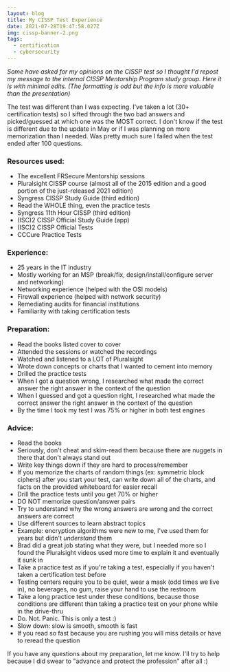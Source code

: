 ```yaml
---
layout: blog
title: My CISSP Test Experience
date: 2021-07-28T19:47:58.027Z
img: cissp-banner-2.png
tags:
  - certification
  - cybersecurity
---
```

*Some have asked for my opinions on the CISSP test so I thought I'd repost my message to the internal CISSP Mentorship Program study group. Here it is with minimal edits. (The formatting is odd but the info is more valuable than the presentation)*

The test was different than I was expecting. I've taken a lot (30+ certification tests) so I sifted through the two bad answers and picked/guessed at which one was the MOST correct. I don't know if the test is different due to the update in May or if I was planning on more memorization than I needed. Was pretty much sure I failed when the test ended after 100 questions.

### Resources used:

- The excellent FRSecure Mentorship sessions
- Pluralsight CISSP course (almost all of the 2015 edition and a good portion of the just-released 2021 edition) 
- Syngress CISSP Study Guide (third edition)
- Read the WHOLE thing, even the practice tests
- Syngress 11th Hour CISSP (third edition)
- (ISC)2 CISSP Official Study Guide (app)
- (ISC)2 CISSP Official Tests
- CCCure Practice Tests

### Experience:

- 25 years in the IT industry
- Mostly working for an MSP (break/fix, design/install/configure server and networking)
- Networking experience (helped with the OSI models)
- Firewall experience (helped with network security)
- Remediating audits for financial institutions
- Familiarity with taking certification tests

### Preparation:

- Read the books listed cover to cover
- Attended the sessions or watched the recordings
- Watched and listened to a LOT of Pluralsight
- Wrote down concepts or charts that I wanted to cement into memory
- Drilled the practice tests
- When I got a question wrong, I researched what made the correct answer the right answer in the context of the question
- When I guessed and got a question right, I researched what made the correct answer the right answer in the context of the question
- By the time I took my test I was 75% or higher in both test engines

### Advice:

- Read the books
- Seriously, don't cheat and skim-read them because there are nuggets in there that don't always stand out
- Write key things down if they are hard to process/remember
- If you memorize the charts of random things (ex: symmetric block ciphers) after you start your test, can write down all of the charts, and facts on the provided whiteboard for easier recall
- Drill the practice tests until you get 70% or higher
- DO NOT memorize question/answer pairs
- Try to understand why the wrong answers are wrong and the correct answers are correct
- Use different sources to learn abstract topics
- Example: encryption algorithms were new to me, I've used them for years but didn't *understand* them
- Brad did a great job stating what they were, but I needed more so I found the Pluralsight videos used more time to explain it and eventually it sunk in
- Take a practice test as if you're taking a test, especially if you haven't taken a certification test before
- Testing centers require you to be quiet, wear a mask (odd times we live in), no beverages, no gum, raise your hand to use the restroom
- Take a long practice test under these conditions, because those conditions are different than taking a practice test on your phone while in the drive-thru
- Do. Not. Panic. This is only a test :)
- Slow down: slow is smooth, smooth is fast
- If you read so fast because you are rushing you will miss details or have to reread the question

If you have any questions about my preparation, let me know. I'll try to help because I did swear to "advance and protect the profession" after all :)